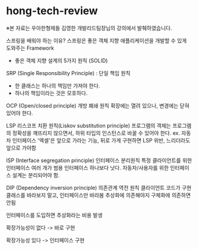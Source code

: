 # hong-tech-review

※본 자료는 우아한형제들 김영한 개발리드팀장님의 강의에서 발췌하였습니다.

스프링을 배워야 하는 이유?
스프링은 좋은 객체 지향 애플리케이션을 개발할 수 있게 도와주는 Framework

- 좋은 객체 지향 설계의 5가지 원칙 (SOLID)

SRP (Single Responsibility Principle) : 단일 책임 원칙 
- 한 클래스는 하나의 책임만 가져야 한다.
- 하나의 책임이라는 것은 모호하다.

OCP (Open/closed principle) 개방 폐쇄 원칙
확장에는 열려 있으나, 변경에는 닫혀 있어야 한다.

LSP 리스코프 치환 원칙(Liskov substitution principle)
프로그램의 객체는 프로그램의 정확성을 깨뜨리지 않으면서, 하위 타입의 인스턴스로 바꿀 수 있어야 한다.
ex. 자동차 인터페이스 '엑셀'은 앞으로 가라는 기능, 뒤로 가게 구현하면 LSP 위반, 느리더라도 앞으로 가야함

ISP (Interface segregation principle) 인터페이스 분리원칙
특정 클라이언트를 위한 인터페이스 여러 개가 범용 인터페이스 하나보다 낫다.
자동차/사용자를 위한 인터페이스 설계는 분리되어야 함.

DIP (Dependency inversion principle) 의존관계 역전 원칙
클라이언트 코드가 구현 클래스를 바라보지 말고, 인터페이스만 바라봄
추상화에 의존해야지 구체화에 의존하면 안됨

인터페이스를 도입하면 추상화라는 비용 발생

확장가능성이 없다
-> 바로 구현

확장가능성 있다
-> 인터페이스 구현
